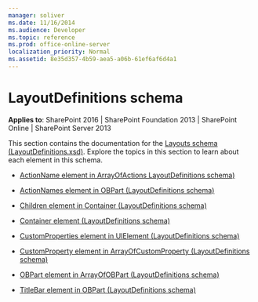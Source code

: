 ```yaml
---
manager: soliver
ms.date: 11/16/2014
ms.audience: Developer
ms.topic: reference
ms.prod: office-online-server
localization_priority: Normal
ms.assetid: 8e35d357-4b59-aea5-a06b-61ef6af6d4a1
---
```


# LayoutDefinitions schema

**Applies to**: SharePoint 2016 | SharePoint Foundation 2013 | SharePoint Online | SharePoint Server 2013

This section contains the documentation for the [Layouts schema (LayoutDefinitions.xsd)](http://schemas.microsoft.com/office/2009/05/BusinessApplications/Layout). Explore the topics in this section to learn about each element in this schema.

- [ActionName element in ArrayOfActions LayoutDefinitions schema)](actionname-element-in-arrayofactions-layoutdefinitions-schema.md)

- [ActionNames element in OBPart (LayoutDefinitions schema)](actionnames-element-in-obpart-layoutdefinitions-schema.md)

- [Children element in Container (LayoutDefinitions schema)](children-element-in-container-layoutdefinitions-schema.md)

- [Container element (LayoutDefinitions schema)](container-element-layoutdefinitions-schema.md)

- [CustomProperties element in UIElement (LayoutDefinitions schema)](customproperties-element-in-uielement-layoutdefinitions-schema.md)

- [CustomProperty element in ArrayOfCustomProperty (LayoutDefinitions schema)](customproperty-element-in-arrayofcustomproperty-layoutdefinitions-schema.md)

- [OBPart element in ArrayOfOBPart (LayoutDefinitions schema)](obpart-element-in-arrayofobpart-layoutdefinitions-schema.md)

- [TitleBar element in OBPart (LayoutDefinitions schema)](titlebar-element-in-obpart-layoutdefinitions-schema.md)








